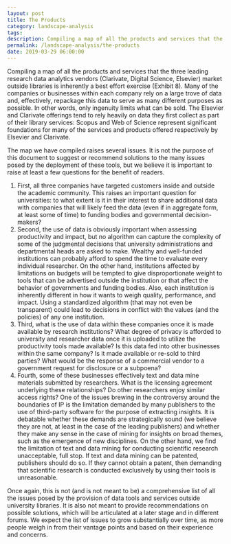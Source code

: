 ```yaml
---
layout: post
title: The Products
category: landscape-analysis
tags:
description: Compiling a map of all the products and services that the three leading research data analytics vendors (Clarivate, Digital Science, Elsevier) market outside libraries is inherently a best effort exercise
permalink: /landscape-analysis/the-products
date: 2019-03-29 06:00:00
---
```


Compiling a map of all the products and services that the three leading research
data analytics vendors (Clarivate, Digital Science, Elsevier) market outside libraries
is inherently a best effort exercise (Exhibit 8). Many of the companies or businesses within each company rely on a large trove of data and, effectively, repackage this data to serve as many different purposes as possible. In other words, only ingenuity limits what can be sold. The Elsevier and Clarivate offerings tend to rely heavily on data they first collect as part of their library services: Scopus and Web of Science represent significant foundations for many of the services and products offered respectively by Elsevier and Clarivate.

The map we have compiled raises several issues. It is not the purpose of this document to suggest or recommend solutions to the many issues posed by the deployment of these tools, but we believe it is important to raise at least a few questions for the benefit of readers.

1. First, all three companies have targeted customers inside and outside the academic community. This raises an important question for universities: to what extent is it in their interest to share additional data with companies that will likely feed the data (even if in aggregate form, at least some of time) to funding bodies and governmental decision-makers?
2. Second, the use of data is obviously important when assessing productivity and impact, but no algorithm can capture the complexity of some of the judgmental decisions that university administrations and departmental heads are asked to make. Wealthy and well-funded institutions can probably afford to spend the time to evaluate every individual researcher. On the other hand, institutions affected by limitations on budgets will be tempted to give disproportionate weight to tools that can be advertised outside the institution or that affect the behavior of governments and funding bodies. Also, each institution is inherently different in how it wants to weigh quality, performance, and impact. Using a standardized algorithm (that may not even be transparent) could lead to decisions in conflict with the values (and the policies) of any one institution.
3. Third, what is the use of data within these companies once it is made available by research institutions? What degree of privacy is afforded to university and researcher data once it is uploaded to utilize the productivity tools made available? Is this data fed into other businesses within the same company? Is it made available or re-sold to third parties? What would be the response of a commercial vendor to a government request for disclosure or a subpoena?
4. Fourth, some of these businesses effectively text and data mine materials submitted by researchers. What is the licensing agreement underlying these relationships? Do other researchers enjoy similar access rights? One of the issues brewing in the controversy around the boundaries of IP is the limitation demanded by many publishers to the use of third-party software for the purpose of extracting insights. It is debatable whether these demands are strategically sound (we believe they are not, at least in the case of the leading publishers) and whether they make any sense in the case of mining for insights on broad themes, such as the emergence of new disciplines. On the other hand, we find the limitation of text and data mining for conducting scientific research unacceptable, full stop. If text and data mining can be patented, publishers should do so. If they cannot obtain a patent, then demanding that scientific research is conducted exclusively by using their tools is unreasonable.

Once again, this is not (and is not meant to be) a comprehensive list of all the issues posed by the provision of data tools and services outside university libraries. It is also not meant to provide recommendations on possible solutions, which will be articulated at a later stage and in different forums. We expect the list of issues to grow substantially over time, as more people weigh in from their vantage points and based on their experience and concerns.
